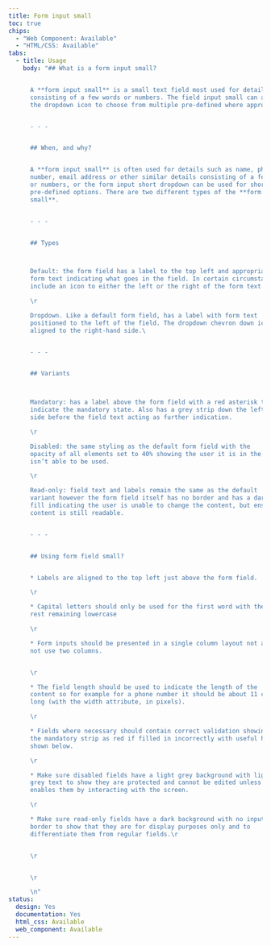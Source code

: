 ```yaml
---
title: Form input small
toc: true
chips:
  - "Web Component: Available"
  - "HTML/CSS: Available"
tabs:
  - title: Usage
    body: "## What is a form input small?


      A **form input small** is a small text field most used for details
      consisting of a few words or numbers. The field input small can also have
      the dropdown icon to choose from multiple pre-defined where appropriate.


      - - -


      ## When, and why?


      A **form input small** is often used for details such as name, phone
      number, email address or other similar details consisting of a few words
      or numbers, or the form input short dropdown can be used for short
      pre-defined options. There are two different types of the **form input
      small**.


      - - -


      ## Types



      Default: the form field has a label to the top left and appropriate
      form text indicating what goes in the field. In certain circumstances can
      include an icon to either the left or the right of the form text

      \r

      Dropdown. Like a default form field, has a label with form text
      positioned to the left of the field. The dropdown chevron down icon is
      aligned to the right-hand side.\ 


      - - -


      ## Variants



      Mandatory: has a label above the form field with a red asterisk to
      indicate the mandatory state. Also has a grey strip down the left-hand
      side before the field text acting as further indication.

      \r

      Disabled: the same styling as the default form field with the
      opacity of all elements set to 40% showing the user it is in the form but
      isn’t able to be used.

      \r

      Read-only: field text and labels remain the same as the default
      variant however the form field itself has no border and has a dark grey
      fill indicating the user is unable to change the content, but ensuring the
      content is still readable.


      - - -


      ## Using form field small?


      * Labels are aligned to the top left just above the form field.

      \r

      * Capital letters should only be used for the first word with the
      rest remaining lowercase

      \r

      * Form inputs should be presented in a single column layout not and
      not use two columns.


      \r

      * The field length should be used to indicate the length of the
      content so for example for a phone number it should be about 11 characters
      long (with the width attribute, in pixels).

      \r

      * Fields where necessary should contain correct validation showing
      the mandatory strip as red if filled in incorrectly with useful help text
      shown below.

      \r

      * Make sure disabled fields have a light grey background with light
      grey text to show they are protected and cannot be edited unless a user
      enables them by interacting with the screen.

      \r

      * Make sure read-only fields have a dark background with no input
      border to show that they are for display purposes only and to
      differentiate them from regular fields.\r


      \r


      \r

      \n"
status:
  design: Yes
  documentation: Yes
  html_css: Available
  web_component: Available
---
```

